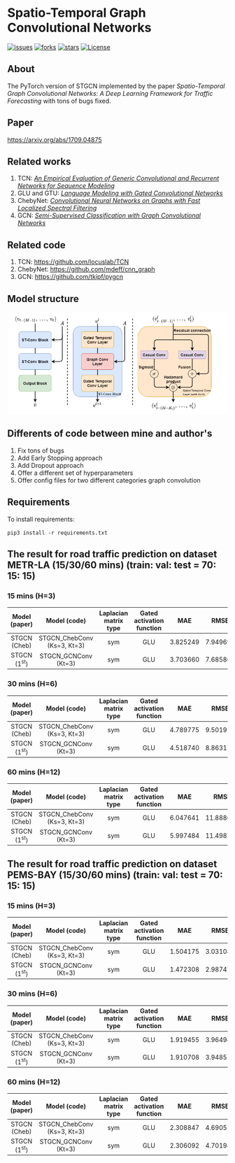 # Spatio-Temporal Graph Convolutional Networks
[![issues](https://img.shields.io/github/issues/hazdzz/STGCN)](https://github.com/hazdzz/STGCN/issues)
[![forks](https://img.shields.io/github/forks/hazdzz/STGCN)](https://github.com/hazdzz/STGCN/network/members)
[![stars](https://img.shields.io/github/stars/hazdzz/STGCN)](https://github.com/hazdzz/STGCN/stargazers)
[![License](https://img.shields.io/github/license/hazdzz/STGCN)](./LICENSE)

## About
The PyTorch version of STGCN implemented by the paper *Spatio-Temporal Graph Convolutional Networks:
A Deep Learning Framework for Traffic Forecasting* with tons of bugs fixed.

## Paper
https://arxiv.org/abs/1709.04875

## Related works
1. TCN: [*An Empirical Evaluation of Generic Convolutional and Recurrent Networks for Sequence Modeling*](https://arxiv.org/abs/1803.01271)
2. GLU and GTU: [*Language Modeling with Gated Convolutional Networks*](https://arxiv.org/abs/1612.08083)
3. ChebyNet: [*Convolutional Neural Networks on Graphs with Fast Localized Spectral Filtering*](https://arxiv.org/abs/1606.09375)
4. GCN: [*Semi-Supervised Classification with Graph Convolutional Networks*](https://arxiv.org/abs/1609.02907)

## Related code
1. TCN: https://github.com/locuslab/TCN
2. ChebyNet: https://github.com/mdeff/cnn_graph
3. GCN: https://github.com/tkipf/pygcn

## Model structure
<img src="./figure/stgcn_model_structure.png" style="zoom:100%" />

## Differents of code between mine and author's
1. Fix tons of bugs 
2. Add Early Stopping approach
3. Add Dropout approach
4. Offer a different set of hyperparameters
5. Offer config files for two different categories graph convolution

## Requirements
To install requirements:
```console
pip3 install -r requirements.txt
```

## The result for road traffic prediction on dataset METR-LA (15/30/60 mins) (train: val: test = 70: 15: 15)
### 15 mins (H=3)
| Model (paper) | Model (code) | Laplacian matrix type | Gated activation function | MAE | RMSE | WMAPE |
| :----: | :----: | :----: | :----: | :----: | :----: | :----: |
| STGCN (Cheb) | STGCN_ChebConv (Ks=3, Kt=3) | sym | GLU | 3.825249 | 7.949693 | 7.530186% |
| STGCN (1<sup>st</sup>) | STGCN_GCNConv (Kt=3) | sym | GLU | 3.703660 | 7.685864 | 7.290832% |

### 30 mins (H=6)
| Model (paper) | Model (code) | Laplacian matrix type | Gated activation function | MAE | RMSE | WMAPE |
| :----: | :----: | :----: | :----: | :----: | :----: | :----: |
| STGCN (Cheb) | STGCN_ChebConv (Ks=3, Kt=3) | sym | GLU | 4.789775 | 9.501917 | 9.430166% |
| STGCN (1<sup>st</sup>) | STGCN_GCNConv (Kt=3) | sym | GLU | 4.518740 | 8.863177 | 8.896550% |

### 60 mins (H=12)
| Model (paper) | Model (code) | Laplacian matrix type | Gated activation function | MAE | RMSE | WMAPE |
| :----: | :----: | :----: | :----: | :----: | :----: | :----: |
| STGCN (Cheb) | STGCN_ChebConv (Ks=3, Kt=3) | sym | GLU | 6.047641 | 11.888628 | 11.909882% |
| STGCN (1<sup>st</sup>) | STGCN_GCNConv (Kt=3) | sym | GLU | 5.997484 | 11.498759 | 11.811108% |

## The result for road traffic prediction on dataset PEMS-BAY (15/30/60 mins) (train: val: test = 70: 15: 15)
### 15 mins (H=3)
| Model (paper) | Model (code) | Laplacian matrix type | Gated activation function | MAE | RMSE | WMAPE |
| :----: | :----: | :----: | :----: | :----: | :----: | :----: |
| STGCN (Cheb) | STGCN_ChebConv (Ks=3, Kt=3) | sym | GLU | 1.504175 | 3.031081 | 2.420486% |
| STGCN (1<sup>st</sup>) | STGCN_GCNConv (Kt=3) | sym | GLU | 1.472308 | 2.987471 | 2.369206% |

### 30 mins (H=6)
| Model (paper) | Model (code) | Laplacian matrix type | Gated activation function | MAE | RMSE | WMAPE |
| :----: | :----: | :----: | :----: | :----: | :----: | :----: |
| STGCN (Cheb) | STGCN_ChebConv (Ks=3, Kt=3) | sym | GLU | 1.919455 | 3.964940 | 3.088833% |
| STGCN (1<sup>st</sup>) | STGCN_GCNConv (Kt=3) | sym | GLU | 1.910708 | 3.948517 | 3.074757% |

### 60 mins (H=12)
| Model (paper) | Model (code) | Laplacian matrix type | Gated activation function | MAE | RMSE | WMAPE |
| :----: | :----: | :----: | :----: | :----: | :----: | :----: |
| STGCN (Cheb) | STGCN_ChebConv (Ks=3, Kt=3) | sym | GLU | 2.308847 | 4.690512 | 3.715672% |
| STGCN (1<sup>st</sup>) | STGCN_GCNConv (Kt=3) | sym | GLU | 2.306092 | 4.701984 | 3.711238% |
